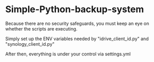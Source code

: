 # Simple-Python-backup-system

Because there are no security safeguards, you must keep an eye on whether the scripts are executing.

Simply set up the ENV variables needed by "idrive_client_id.py" and "synology_client_id.py"

After then, everything is under your control via settings.yml
